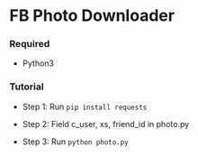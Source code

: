 # FB Photo Downloader


### Required

- Python3


### Tutorial

- Step 1: Run `pip install requests`

- Step 2: Field c_user, xs, friend_id in photo.py

- Step 3: Run `python photo.py`